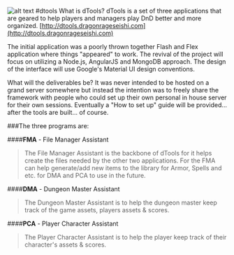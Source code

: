 ![alt text](https://github.com/foxglove1028/dtools/logo.png "dTools")
#dtools
What is dTools?
dTools is a set of three applications that are geared to help players and managers play DnD better and more organized. [http://dtools.dragonrageseishi.com](http://dtools.dragonrageseishi.com)

The initial application was a poorly thrown together Flash and Flex application where things "appeared" to work. The revival of the project will focus on utilizing a Node.js, AngularJS and MongoDB approach. The design of the interface will use Google's Material UI design conventions.

What will the deliverables be? It was never intended to be hosted on a grand server somewhere but instead the intention was to freely share the framework with people who could set up their own personal in house server for their own sessions. Eventually a "How to set up" guide will be provided... after the tools are built... of course.

###The three programs are:

####**FMA** - File Manager Assistant
>The File Manager Assistant is the backbone of dTools for it helps create the files needed by the other two applications.
>For the FMA can help generate/add new items to the library for Armor, Spells and etc. for DMA and PCA to use in the future.

####**DMA** - Dungeon Master Assistant
>The Dungeon Master Assistant is to help the dungeon master keep track of the game assets, players assets & scores.

####**PCA** - Player Character Assistant
>The Player Character Assistant is to help the player keep track of their character's assets & scores.
